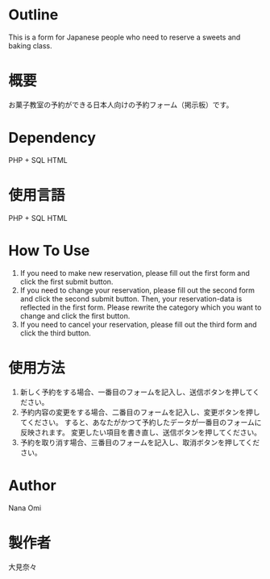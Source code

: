 # Outline
This is a form for Japanese people who need to reserve a sweets and baking class.  

# 概要
お菓子教室の予約ができる日本人向けの予約フォーム（掲示板）です。

# Dependency
PHP + SQL
HTML

# 使用言語
PHP + SQL
HTML

# How To Use
1) If you need to make new reservation, please fill out the first form and click the first submit button.
2) If you need to change your reservation, please fill out the second form and click the second submit button.
Then, your reservation-data is reflected in the first form.
Please rewrite the category which you want to change and click the first button.
3) If you need to cancel your reservation, please fill out the third form and click the third button.

# 使用方法
1) 新しく予約をする場合、一番目のフォームを記入し、送信ボタンを押してください。
2) 予約内容の変更をする場合、二番目のフォームを記入し、変更ボタンを押してください。
すると、あなたがかつて予約したデータが一番目のフォームに反映されます。
変更したい項目を書き直し、送信ボタンを押してください。
3) 予約を取り消す場合、三番目のフォームを記入し、取消ボタンを押してください。

# Author
Nana Omi 

# 製作者
大見奈々

